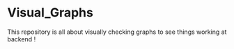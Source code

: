 # Visual_Graphs
This repository is all about visually checking graphs to see things working at backend !
